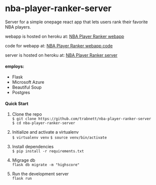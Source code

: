 # nba-player-ranker-server

Server for a simple onepage react app that lets users rank their favorite NBA players.

webapp is hosted on heroku at:
[NBA Player Ranker webapp](https://nba-player-ranker.herokuapp.com/)

code for webapp at:
[NBA Player Ranker webapp code](https://github.com/trabnett/nba_player_ranker_webapp)

server is hosted on heroku at:
[NBA Player Ranker server](https://player-ranker-server.herokuapp.com/)

#### employs:

+ Flask
+ Microsoft Azure
+ Beautiful Soup
+ Postgres

#### Quick Start
1. Clone the repo  
``
 $ git clone https://github.com/trabnett/nba-player-ranker-server
``  
``
 $ cd nba-player-ranker-server
``

2. Initialize and activate a virtualenv  
``
$ virtualenv venv
``
``
$ source venv/bin/activate
``
3. Install dependencies  
``
$ pip install -r requirements.txt
``
4. Migrage db  
``
flask db migrate -m "highscore"
``
5. Run the development server  
``
flask run
``
